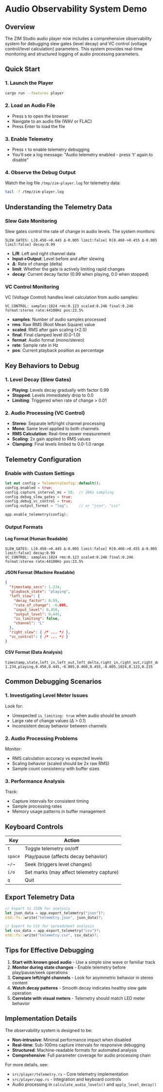 # Audio Observability System Demo

## Overview
The ZIM Studio audio player now includes a comprehensive observability system for debugging slew gates (level decay) and VC control (voltage control/level calculation) parameters. This system provides real-time monitoring and structured logging of audio processing parameters.

## Quick Start

### 1. Launch the Player
```bash
cargo run --features player
```

### 2. Load an Audio File
- Press `b` to open the browser
- Navigate to an audio file (WAV or FLAC)
- Press Enter to load the file

### 3. Enable Telemetry
- Press `t` to enable telemetry debugging
- You'll see a log message: "Audio telemetry enabled - press 't' again to disable"

### 4. Observe the Debug Output
Watch the log file `/tmp/zim-player.log` for telemetry data:

```bash
tail -f /tmp/zim-player.log
```

## Understanding the Telemetry Data

### Slew Gate Monitoring
Slew gates control the rate of change in audio levels. The system monitors:

```
SLEW_GATES: L[0.450->0.445 Δ-0.005 limit:false] R[0.460->0.455 Δ-0.005 limit:false] decay:0.99
```

- **L/R**: Left and right channel data
- **Input->Output**: Level before and after slewing
- **Δ**: Rate of change (delta)
- **limit**: Whether the gate is actively limiting rapid changes
- **decay**: Current decay factor (0.99 when playing, 0.0 when stopped)

### VC Control Monitoring  
VC (Voltage Control) handles level calculation from audio samples:

```
VC_CONTROL: samples:1024 rms:0.123 scaled:0.246 final:0.246 format:stereo rate:44100Hz pos:23.5%
```

- **samples**: Number of audio samples processed
- **rms**: Raw RMS (Root Mean Square) value
- **scaled**: RMS after gain scaling (×2.0)
- **final**: Final clamped level (0.0-1.0)
- **format**: Audio format (mono/stereo)
- **rate**: Sample rate in Hz
- **pos**: Current playback position as percentage

## Key Behaviors to Debug

### 1. Level Decay (Slew Gates)
- **Playing**: Levels decay gradually with factor 0.99
- **Stopped**: Levels immediately drop to 0.0
- **Limiting**: Triggered when rate of change > 0.01

### 2. Audio Processing (VC Control)
- **Stereo**: Separate left/right channel processing
- **Mono**: Same level applied to both channels
- **RMS Calculation**: Real-time power measurement
- **Scaling**: 2x gain applied to RMS values
- **Clamping**: Final levels limited to 0.0-1.0 range

## Telemetry Configuration

### Enable with Custom Settings
```rust
let mut config = TelemetryConfig::default();
config.enabled = true;
config.capture_interval_ms = 50;  // 20Hz sampling
config.debug_slew_gates = true;
config.debug_vc_control = true;
config.output_format = "log";     // or "json", "csv"

app.enable_telemetry(config);
```

### Output Formats

#### Log Format (Human Readable)
```
SLEW_GATES: L[0.450->0.445 Δ-0.005 limit:false] R[0.460->0.455 Δ-0.005 limit:false] decay:0.99
VC_CONTROL: samples:1024 rms:0.123 scaled:0.246 final:0.246 format:stereo rate:44100Hz pos:23.5%
```

#### JSON Format (Machine Readable)
```json
{
  "timestamp_secs": 1.234,
  "playback_state": "playing",
  "left_slew": {
    "decay_factor": 0.99,
    "rate_of_change": -0.005,
    "input_level": 0.450,
    "output_level": 0.445,
    "is_limiting": false,
    "channel": "L"
  },
  "right_slew": { /* ... */ },
  "vc_control": { /* ... */ }
}
```

#### CSV Format (Data Analysis)
```csv
timestamp,state,left_in,left_out,left_delta,right_in,right_out,right_delta,samples,rms,position
1.234,playing,0.450,0.445,-0.005,0.460,0.455,-0.005,1024,0.123,0.235
```

## Common Debugging Scenarios

### 1. Investigating Level Meter Issues
Look for:
- Unexpected `is_limiting: true` when audio should be smooth
- Large rate of change values (Δ > 0.1)
- Inconsistent decay behavior between channels

### 2. Audio Processing Problems
Monitor:
- RMS calculation accuracy vs expected levels
- Scaling behavior (scaled should be 2x raw RMS)
- Sample count consistency with buffer sizes

### 3. Performance Analysis
Track:
- Capture intervals for consistent timing
- Sample processing rates
- Memory usage patterns in buffer management

## Keyboard Controls

| Key | Action |
|-----|--------|
| `t` | Toggle telemetry on/off |
| `space` | Play/pause (affects decay behavior) |
| `←/→` | Seek (triggers level changes) |
| `i/o` | Set marks (may affect telemetry capture) |
| `q` | Quit |

## Export Telemetry Data

```rust
// Export to JSON for analysis
let json_data = app.export_telemetry("json")?;
std::fs::write("telemetry.json", json_data)?;

// Export to CSV for spreadsheet analysis  
let csv_data = app.export_telemetry("csv")?;
std::fs::write("telemetry.csv", csv_data)?;
```

## Tips for Effective Debugging

1. **Start with known good audio** - Use a simple sine wave or familiar track
2. **Monitor during state changes** - Enable telemetry before play/pause/seek operations
3. **Compare left/right channels** - Look for asymmetric behavior in stereo content
4. **Watch decay patterns** - Smooth decay indicates healthy slew gate operation
5. **Correlate with visual meters** - Telemetry should match LED meter behavior

## Implementation Details

The observability system is designed to be:
- **Non-intrusive**: Minimal performance impact when disabled
- **Real-time**: Sub-100ms capture intervals for responsive debugging
- **Structured**: Machine-readable formats for automated analysis
- **Comprehensive**: Full parameter coverage for audio processing chain

For more details, see:
- `src/player/telemetry.rs` - Core telemetry implementation
- `src/player/app.rs` - Integration and keyboard controls
- Audio processing in `calculate_audio_levels()` and `apply_level_decay()`